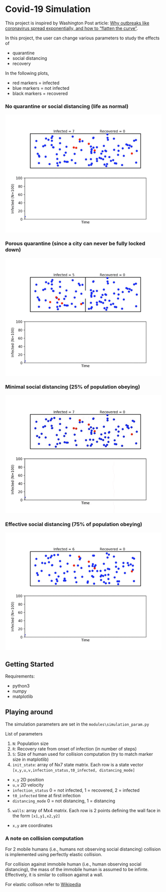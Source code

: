 # Covid-19 Simulation

This project is inspired by Washington Post article: [Why outbreaks like coronavirus spread exponentially, and how to “flatten the curve”](https://www.washingtonpost.com/graphics/2020/world/corona-simulator/?itid=hp_no-name_hp-in-the-news%3Apage%2Fin-the-news). 

In this project, the user can change various parameters to study the effects of 
* quarantine 
* social distancing
* recovery

In the following plots,
* red markers = infected
* blue markers = not infected
* black markers = recovered

### No quarantine or social distancing (life as normal)
![Scenario 1](doc/sim_1.gif)

### Porous quarantine (since a city can never be fully locked down)
![Scenario 2](doc/Sim_2.gif)

### Minimal social distancing (25% of population obeying)
![Scenario 3](doc/sim_3.gif)

### Effective social distancing (75% of population obeying)
![Scenario 4](doc/sim_4.gif)

## Getting Started

Requirements:
* python3
* numpy
* matplotlib


## Playing around
The simulation parameters are set in the `modules\simulation_param.py`

List of parameters
1) `N`: Population size
2) `R`: Recovery rate from onset of infection (in number of steps)
3) `S`: Size of human used for collision computation (try to match marker size in matplotlib)
4) `init_state`: array of Nx7 state matrix. Each row is a state vector `[x,y,u,v,infection_status,t0_infected, distancing_mode]`
  * `x,y` 2D position
  * `u,v` 2D velocity
  * `infection_status` 0 = not infected, 1 = recovered, 2 = infected
  * `t0_infected` time at first infection
  * `distancing_mode` 0 = not distancing, 1 = distancing
5) `walls`: array of Mx4 matrix. Each row is 2 points defining the wall face in the form `[x1,y1,x2,y2]`
  * `x,y` are coordinates
  
 ### A note on collision computation
For 2 mobile humans (i.e., humans not observing social distancing) collision is implemented using perfectly elastic collision.

For collision against immobile human (i.e., human observing social distancing), the mass of the immobile human is assumed to be infinte. Effectively, it is similar to collison against a wall.

For elastic collison refer to [Wikipedia](https://en.wikipedia.org/wiki/Elastic_collision)

